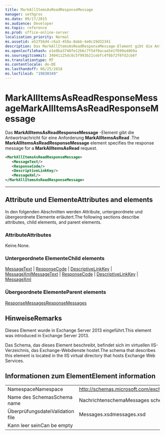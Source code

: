 ```yaml
---
title: MarkAllItemsAsReadResponseMessage
manager: sethgros
ms.date: 09/17/2015
ms.audience: Developer
ms.topic: reference
ms.prod: office-online-server
localization_priority: Normal
ms.assetid: e52f56d4-c6a3-458a-8abb-4e0c19d32341
description: Das MarkAllItemsAsReadResponseMessage-Element gibt die Antwortnachricht für eine Anforderung MarkAllItemsAsRead.
ms.openlocfilehash: e1e0ba3748fe12b6c7f54f0acaa5e1f699a4869a
ms.sourcegitcommit: 34041125dc8c5f993b21cebfc4f8b72f0fd2cb6f
ms.translationtype: MT
ms.contentlocale: de-DE
ms.lasthandoff: 06/25/2018
ms.locfileid: "19830349"
---
```

# <a name="markallitemsasreadresponsemessage"></a><span data-ttu-id="3aa04-103">MarkAllItemsAsReadResponseMessage</span><span class="sxs-lookup"><span data-stu-id="3aa04-103">MarkAllItemsAsReadResponseMessage</span></span>

<span data-ttu-id="3aa04-104">Das **MarkAllItemsAsReadResponseMessage** -Element gibt die Antwortnachricht für eine Anforderung **MarkAllItemsAsRead** .</span><span class="sxs-lookup"><span data-stu-id="3aa04-104">The **MarkAllItemsAsReadResponseMessage** element specifies the response message for a **MarkAllItemsAsRead** request.</span></span> 
  
```XML
<MarkAllItemsAsReadResponseMessage>
   <MessageText/>
   <ResponseCode/>
   <DescriptiveLinkKey/>
   <MessageXml/>
</MarkAllItemsAsReadResponseMessage>
```

 ****
## <a name="attributes-and-elements"></a><span data-ttu-id="3aa04-105">Attribute und Elemente</span><span class="sxs-lookup"><span data-stu-id="3aa04-105">Attributes and elements</span></span>

<span data-ttu-id="3aa04-106">In den folgenden Abschnitten werden Attribute, untergeordnete und übergeordnete Elemente erläutert.</span><span class="sxs-lookup"><span data-stu-id="3aa04-106">The following sections describe attributes, child elements, and parent elements.</span></span>
  
### <a name="attributes"></a><span data-ttu-id="3aa04-107">Attribute</span><span class="sxs-lookup"><span data-stu-id="3aa04-107">Attributes</span></span>

<span data-ttu-id="3aa04-108">Keine.</span><span class="sxs-lookup"><span data-stu-id="3aa04-108">None.</span></span>
  
### <a name="child-elements"></a><span data-ttu-id="3aa04-109">Untergeordnete Elemente</span><span class="sxs-lookup"><span data-stu-id="3aa04-109">Child elements</span></span>

<span data-ttu-id="3aa04-110">[MessageText](messagetext.md) | [ResponseCode](responsecode.md) | [DescriptiveLinkKey](descriptivelinkkey.md) | [MessageXml](messagexml.md)</span><span class="sxs-lookup"><span data-stu-id="3aa04-110">[MessageText](messagetext.md) | [ResponseCode](responsecode.md) | [DescriptiveLinkKey](descriptivelinkkey.md) | [MessageXml](messagexml.md)</span></span>
  
### <a name="parent-elements"></a><span data-ttu-id="3aa04-111">Übergeordnete Elemente</span><span class="sxs-lookup"><span data-stu-id="3aa04-111">Parent elements</span></span>

[<span data-ttu-id="3aa04-112">ResponseMessages</span><span class="sxs-lookup"><span data-stu-id="3aa04-112">ResponseMessages</span></span>](responsemessages.md)
  
## <a name="remarks"></a><span data-ttu-id="3aa04-113">Hinweise</span><span class="sxs-lookup"><span data-stu-id="3aa04-113">Remarks</span></span>

<span data-ttu-id="3aa04-114">Dieses Element wurde in Exchange Server 2013 eingeführt.</span><span class="sxs-lookup"><span data-stu-id="3aa04-114">This element was introduced in Exchange Server 2013.</span></span>
  
<span data-ttu-id="3aa04-115">Das Schema, das dieses Element beschreibt, befindet sich im virtuellen IIS-Verzeichnis, das Exchange-Webdienste hostet.</span><span class="sxs-lookup"><span data-stu-id="3aa04-115">The schema that describes this element is located in the IIS virtual directory that hosts Exchange Web Services.</span></span>
  
## <a name="element-information"></a><span data-ttu-id="3aa04-116">Informationen zum Element</span><span class="sxs-lookup"><span data-stu-id="3aa04-116">Element information</span></span>

|||
|:-----|:-----|
|<span data-ttu-id="3aa04-117">Namespace</span><span class="sxs-lookup"><span data-stu-id="3aa04-117">Namespace</span></span>  <br/> |http://schemas.microsoft.com/exchange/services/2006/messages  <br/> |
|<span data-ttu-id="3aa04-118">Name des Schemas</span><span class="sxs-lookup"><span data-stu-id="3aa04-118">Schema name</span></span>  <br/> |<span data-ttu-id="3aa04-119">Nachrichtenschema</span><span class="sxs-lookup"><span data-stu-id="3aa04-119">Messages schema</span></span>  <br/> |
|<span data-ttu-id="3aa04-120">Überprüfungsdatei</span><span class="sxs-lookup"><span data-stu-id="3aa04-120">Validation file</span></span>  <br/> |<span data-ttu-id="3aa04-121">Messages.xsd</span><span class="sxs-lookup"><span data-stu-id="3aa04-121">messages.xsd</span></span>  <br/> |
|<span data-ttu-id="3aa04-122">Kann leer sein</span><span class="sxs-lookup"><span data-stu-id="3aa04-122">Can be empty</span></span>  <br/> ||
   

